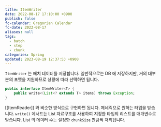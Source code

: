 ```yaml
---
title: ItemWriter
date: 2022-08-17 17:10:00 +0900
publish: false
fc-calendar: Gregorian Calendar
fc-date: 2022-08-17
aliases: null
tags:
  - batch
  - step
  - chunk
categories: Spring
updated: 2023-08-19 12:37:53 +0900
---
```


`ItemWriter` 는 배치 데이터를 저장합니다. 일반적으로는 DB 에 저장하지만, 거의 대부분의 포맷을 지원하므로 상황에 따라 선택하면 됩니다.

```java
public interface ItemWriter<T> {
    public write<(List<? extends T> items) throws Exception;
}
```

[[ItemReader]] 와 비슷한 방식으로 구현하면 됩니다. 제네릭으로 원하는 타입을 받습니다. `write()` 메서드는 List 자료구조를 사용하여 지정한 타입의 리스트를 매개변수로 받습니다. List 의 데이터 수는 설정한 `chunkSize` 만큼씩 처리됩니다.

